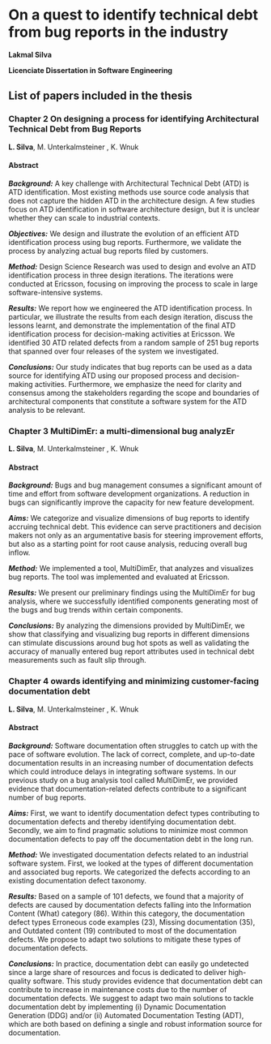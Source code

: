 # On a quest to identify technical debt from bug reports in the industry
**Lakmal Silva**

**Licenciate Dissertation in Software Engineering**


## List of papers included in the thesis

### **Chapter 2** On designing a process for identifying Architectural Technical Debt from Bug Reports
 **L. Silva**, M. Unterkalmsteiner , K. Wnuk
 
#### Abstract

***Background:*** A key challenge with Architectural Technical Debt (ATD) is ATD identification. Most existing methods use source code analysis that does not capture the hidden ATD in the architecture design. A few studies focus on ATD identification in software architecture design, but it is unclear whether they can scale to industrial contexts.

***Objectives:*** We design and illustrate the evolution of an efficient ATD identification process using bug reports. Furthermore, we validate the process by analyzing actual bug reports filed by customers.

***Method:*** Design Science Research was used to design and evolve an ATD identification process in three design iterations. The iterations were conducted at Ericsson, focusing on improving the process to scale in large software-intensive systems.

***Results:*** We report how we engineered the ATD identification process. In particular, we illustrate the results from each design iteration, discuss the lessons learnt, and demonstrate the implementation of the final ATD identification process for decision-making activities at Ericsson. We identified 30 ATD related defects from a random sample of 251 bug reports that spanned over four releases of the system we investigated.

***Conclusions:*** Our study indicates that bug reports can be used as a data source for identifying ATD using our proposed process and decision-making activities. Furthermore, we emphasize the need for clarity and consensus among the stakeholders regarding the scope and boundaries of architectural components that constitute a software system for the ATD analysis to be relevant.

### **Chapter 3** MultiDimEr: a multi-dimensional bug analyzEr
 **L. Silva**, M. Unterkalmsteiner , K. Wnuk

#### Abstract

***Background:*** Bugs and bug management consumes a significant amount of time and effort from software development organizations. A reduction in bugs can significantly improve the capacity for new feature development.

***Aims:*** We categorize and visualize dimensions of bug reports to identify accruing technical debt.  This evidence can serve practitioners and decision makers not only as an argumentative basis for steering improvement efforts, but also as a starting point for root cause analysis, reducing overall bug inflow.

***Method:*** We implemented a tool, MultiDimEr, that analyzes and visualizes bug reports. The tool was implemented and evaluated at Ericsson.

***Results:*** We present our preliminary findings using the MultiDimEr for bug analysis, where we successfully identified components generating most of the bugs and  bug trends within certain components.

***Conclusions:*** By analyzing the dimensions provided by MultiDimEr, we show that classifying and visualizing bug reports in different dimensions can stimulate discussions around bug hot spots as well as validating the accuracy of manually entered bug report attributes used in technical debt measurements such as fault slip through.
                    
### **Chapter 4** owards identifying and minimizing customer-facing documentation debt
**L. Silva**, M. Unterkalmsteiner , K. Wnuk

#### Abstract

***Background:*** Software documentation often struggles to catch up with the pace of software evolution. The lack of correct, complete, and up-to-date documentation results in an increasing number of documentation defects which could introduce delays in integrating software systems. In our previous study on a bug analysis tool called MultiDimEr, we provided evidence that documentation-related defects contribute to a significant number of bug reports.

***Aims:*** First, we want to identify documentation defect types contributing to documentation defects and thereby identifying documentation debt. Secondly, we aim to find pragmatic solutions to minimize most common documentation defects to pay off the documentation debt in the long run.

***Method:*** We investigated documentation defects related to an industrial software system. First, we looked at the types of different documentation and associated bug reports. We categorized the defects according to an existing documentation defect taxonomy.

***Results:*** Based on a sample of 101 defects, we found that a majority of defects are caused by documentation defects falling into the Information Content (What) category (86). Within this category, the documentation defect types Erroneous code examples (23), Missing documentation (35), and Outdated content (19) contributed to most of the documentation defects. We propose to adapt two solutions to mitigate these types of documentation defects.

***Conclusions:*** In practice, documentation debt can easily go undetected since a large share of resources and focus is dedicated to deliver high-quality software. This study provides evidence that documentation debt can contribute to increase in maintenance costs due to the number of documentation defects. We suggest to adapt two main solutions to tackle documentation debt by implementing (i) Dynamic Documentation Generation (DDG) and/or (ii) Automated Documentation Testing (ADT), which are both based on defining a single and robust information source for documentation.
   
